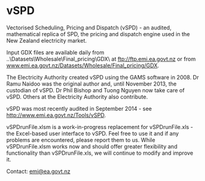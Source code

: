 vSPD
====

Vectorised Scheduling, Pricing and Dispatch (vSPD) - an audited, mathematical replica of SPD,
the pricing and dispatch engine used in the New Zealand electricity market.

Input GDX files are available daily from ..\Datasets\Wholesale\Final_pricing\GDX\ at
ftp://ftp.emi.ea.govt.nz or from www.emi.ea.govt.nz/Datasets/Wholesale/Final_pricing/GDX.

The Electricity Authority created vSPD using the GAMS software in 2008. Dr Ramu Naidoo was
the original author and, until November 2013, the custodian of vSPD. Dr Phil Bishop and Tuong
Nguyen now take care of vSPD. Others at the Electricity Authority also contribute.

vSPD was most recently audited in September 2014 - see http://www.emi.ea.govt.nz/Tools/vSPD.

vSPDrunFile.xlsm is a work-in-progress replacement for vSPDrunFile.xls - the Excel-based user
interface to vSPD. Feel free to use it and if any problems are encountered, please report them
to us. While vSPDrunFile.xlsm works now and should offer greater flexibility and functionality
than vSPDrunFile.xls, we will continue to modify and improve it.

Contact: emi@ea.govt.nz
